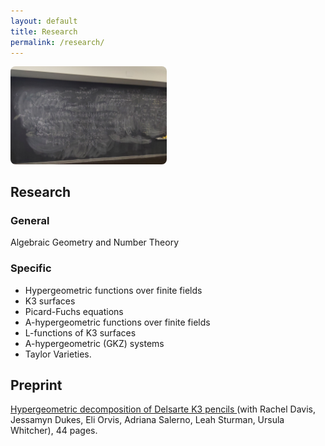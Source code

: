 ```yaml
---
layout: default
title: Research
permalink: /research/
---
```


 <img src="research.jpg" style="width: 250px; border-radius: 8px;">

<h2> Research</h2> 

### General 
Algebraic Geometry and Number Theory

### Specific
- Hypergeometric functions over finite fields
- K3 surfaces
- Picard-Fuchs equations
- A-hypergeometric functions over finite fields
- L-functions of K3 surfaces
- A-hypergeometric (GKZ) systems
- Taylor Varieties. 

<h2> Preprint </h2>

<a href="https://arxiv.org/abs/2508.15049">Hypergeometric decomposition of Delsarte K3 pencils </a> (with Rachel Davis, Jessamyn Dukes, Eli Orvis, Adriana Salerno, Leah Sturman, Ursula Whitcher), 44 pages. 

